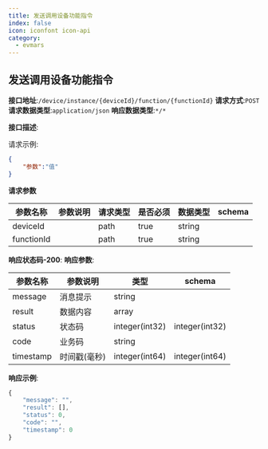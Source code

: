 ```yaml
---
title: 发送调用设备功能指令
index: false
icon: iconfont icon-api
category:
  - evmars
---
```


## 发送调用设备功能指令

**接口地址**:`/device/instance/{deviceId}/function/{functionId}`
**请求方式**:`POST`
**请求数据类型**:`application/json`
**响应数据类型**:`*/*`

**接口描述**:

请求示例: 

``` json
{ 
	"参数":"值"
}
```

**请求参数**

| 参数名称   | 参数说明 | 请求类型 | 是否必须 | 数据类型 | schema |
| ---------- | -------- | -------- | -------- | -------- | ------ |
| deviceId   |          | path     | true     | string   |        |
| functionId |          | path     | true     | string   |        |

**响应状态码-200**:
**响应参数**:

| 参数名称  | 参数说明     | 类型           | schema         |
| --------- | ------------ | -------------- | -------------- |
| message   | 消息提示     | string         |                |
| result    | 数据内容     | array          |                |
| status    | 状态码       | integer(int32) | integer(int32) |
| code      | 业务码       | string         |                |
| timestamp | 时间戳(毫秒) | integer(int64) | integer(int64) |

**响应示例**:

```javascript
{
	"message": "",
	"result": [],
	"status": 0,
	"code": "",
	"timestamp": 0
}
```
